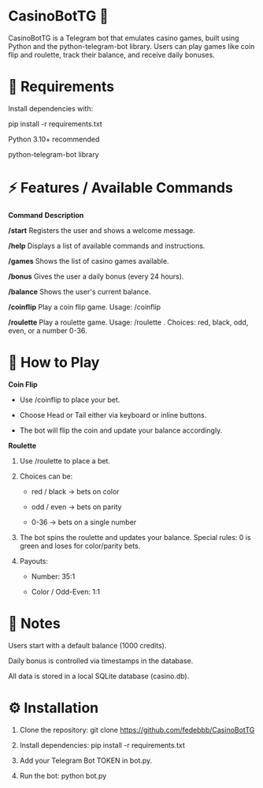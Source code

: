 # CasinoBotTG 🎰

CasinoBotTG is a Telegram bot that emulates casino games, built using Python and the python-telegram-bot library.
Users can play games like coin flip and roulette, track their balance, and receive daily bonuses.

# 📝 Requirements

Install dependencies with:

pip install -r requirements.txt

Python 3.10+ recommended

python-telegram-bot library

# ⚡ Features / Available Commands
**Command**	**Description** 

**/start**	Registers the user and shows a welcome message.

**/help**	Displays a list of available commands and instructions.

**/games**	Shows the list of casino games available.

**/bonus**	Gives the user a daily bonus (every 24 hours).

**/balance**	Shows the user's current balance.

**/coinflip**	Play a coin flip game. Usage: /coinflip <amount>

**/roulette**	Play a roulette game. Usage: /roulette <amount> <choice>. Choices: red, black, odd, even, or a number 0-36.

# 🎲 How to Play
**Coin Flip**

- Use /coinflip <amount> to place your bet.

- Choose Head or Tail either via keyboard or inline buttons.

- The bot will flip the coin and update your balance accordingly.

**Roulette**

1. Use /roulette <amount> <choice> to place a bet.

2. Choices can be:

    - red / black → bets on color

    - odd / even → bets on parity

    - 0-36 → bets on a single number

3. The bot spins the roulette and updates your balance. Special rules: 0 is green and loses for color/parity bets.

4. Payouts:

    - Number: 35:1

    - Color / Odd-Even: 1:1

# 📌 Notes

Users start with a default balance (1000 credits).

Daily bonus is controlled via timestamps in the database.

All data is stored in a local SQLite database (casino.db).

# ⚙️ Installation

1. Clone the repository:
    git clone <https://github.com/fedebbb/CasinoBotTG>

2. Install dependencies:
    pip install -r requirements.txt

3. Add your Telegram Bot TOKEN in bot.py.

4. Run the bot:
    python bot.py